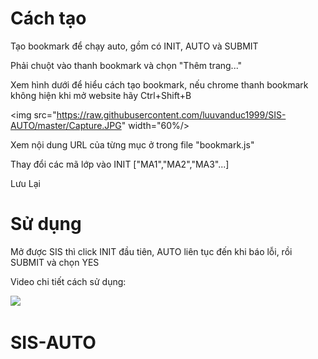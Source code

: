 # Cách tạo

Tạo bookmark để chạy auto, gồm có INIT, AUTO và SUBMIT

Phải chuột vào thanh bookmark và chọn "Thêm trang..."

Xem hình dưới để hiểu cách tạo bookmark, nếu chrome thanh bookmark không hiện khi mở website hãy Ctrl+Shift+B

<img src="https://raw.githubusercontent.com/luuvanduc1999/SIS-AUTO/master/Capture.JPG" width="60%/>

Xem nội dung URL của từng mục ở trong file "bookmark.js"

Thay đổi các mã lớp vào INIT ["MA1","MA2","MA3"...]

Lưu Lại

# Sử dụng

Mở được SIS thì click INIT đầu tiên, AUTO liên tục đến khi báo lỗi, rồi SUBMIT và chọn YES

Video chi tiết cách sử dụng: 

[<img src="https://img.youtube.com/vi/kefXovaJDR4/maxresdefault.jpg" width="60%">](https://youtu.be/kefXovaJDR4)

# SIS-AUTO
